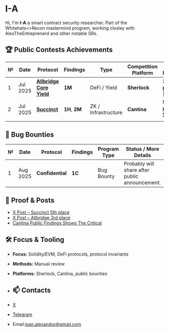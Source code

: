 # I-A
Hi, I'm **I-A** a smart contract security researcher. Part of the Whitehats<>Recon mastermind program, working closley with AlexTheEntreprenerd and other notable SRs.

## 🏆 Public Contests Achievements

| № | Date      | Protocol                 | Findings | Type                | Competition Platform | More Details |
|---|-----------|--------------------------|----------|---------------------|----------------------|--------------|
| 1 | Jul 2025  | [**Allbridge Core Yield**](https://audits.sherlock.xyz/contests/1051) | **1M**   | DeFi / Yield        | **Sherlock**         |  **3rd place** 🥉|
| 2 | Jul 2025      | [**Succinct**](https://cantina.xyz/code/bd882748-077e-4e55-853f-f8df70109dbb/overview/leaderboard)             | **1H**, **2M**        | ZK / Infrastructure | **Cantina**          | **5th place** 🎖️|

## 🐞 Bug Bounties
| № | Date     | Protocol               | Findings     | Program Type | Status / More Details |
|---|----------|------------------------|--------------|--------------|-----------------------|
| 1 | Aug 2025     | **Confidential**  | **1C**   | Bug Bounty   | Probably will share after public announcement. |

## 📸 Proof & Posts
- [X Post – Succinct 5th place](https://x.com/ivanalexandurr/status/1958845637413241166)  
- [X Post – Allbridge 3rd place](https://x.com/ivanalexandurr/status/1958857334630797356)  
- [Cantina Public Findings Shows The Critical](https://cantina.xyz/u/ivanalexandur)


## 🛠️ Focus & Tooling
- **Focus:** Solidity/EVM, DeFi protocols, protocol invariants  
- **Methods:** Manual review
- **Platforms:** Sherlock, Cantina, public bounties

- ## 📫 Contacts
- [X](https://x.com/ivanalexandurr)
- [Telegram](t.me/ivanalexandur)
- Email:ivan.alexandur@gmail.com 




